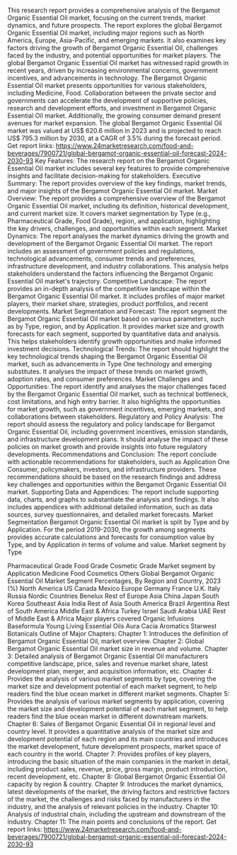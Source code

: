 This research report provides a comprehensive analysis of the Bergamot Organic Essential Oil market, focusing on the current trends, market dynamics, and future prospects. The report explores the global Bergamot Organic Essential Oil market, including major regions such as North America, Europe, Asia-Pacific, and emerging markets. It also examines key factors driving the growth of Bergamot Organic Essential Oil, challenges faced by the industry, and potential opportunities for market players.
The global Bergamot Organic Essential Oil market has witnessed rapid growth in recent years, driven by increasing environmental concerns, government incentives, and advancements in technology. The Bergamot Organic Essential Oil market presents opportunities for various stakeholders, including Medicine, Food. Collaboration between the private sector and governments can accelerate the development of supportive policies, research and development efforts, and investment in Bergamot Organic Essential Oil market. Additionally, the growing consumer demand present avenues for market expansion.
The global Bergamot Organic Essential Oil market was valued at US$ 620.6 million in 2023 and is projected to reach US$ 795.3 million by 2030, at a CAGR of 3.5% during the forecast period.
Get report links: https://www.24marketresearch.com/food-and-beverages/7900721/global-bergamot-organic-essential-oil-forecast-2024-2030-93
Key Features:
The research report on the Bergamot Organic Essential Oil market includes several key features to provide comprehensive insights and facilitate decision-making for stakeholders.
Executive Summary: The report provides overview of the key findings, market trends, and major insights of the Bergamot Organic Essential Oil market.
Market Overview: The report provides a comprehensive overview of the Bergamot Organic Essential Oil market, including its definition, historical development, and current market size. It covers market segmentation by Type (e.g., Pharmaceutical Grade, Food Grade), region, and application, highlighting the key drivers, challenges, and opportunities within each segment.
Market Dynamics: The report analyses the market dynamics driving the growth and development of the Bergamot Organic Essential Oil market. The report includes an assessment of government policies and regulations, technological advancements, consumer trends and preferences, infrastructure development, and industry collaborations. This analysis helps stakeholders understand the factors influencing the Bergamot Organic Essential Oil market's trajectory.
Competitive Landscape: The report provides an in-depth analysis of the competitive landscape within the Bergamot Organic Essential Oil market. It includes profiles of major market players, their market share, strategies, product portfolios, and recent developments.
Market Segmentation and Forecast: The report segment the Bergamot Organic Essential Oil market based on various parameters, such as by Type, region, and by Application. It provides market size and growth forecasts for each segment, supported by quantitative data and analysis. This helps stakeholders identify growth opportunities and make informed investment decisions.
Technological Trends: The report should highlight the key technological trends shaping the Bergamot Organic Essential Oil market, such as advancements in Type One technology and emerging substitutes. It analyses the impact of these trends on market growth, adoption rates, and consumer preferences.
Market Challenges and Opportunities: The report identify and analyses the major challenges faced by the Bergamot Organic Essential Oil market, such as technical bottleneck, cost limitations, and high entry barrier. It also highlights the opportunities for market growth, such as government incentives, emerging markets, and collaborations between stakeholders.
Regulatory and Policy Analysis: The report should assess the regulatory and policy landscape for Bergamot Organic Essential Oil, including government incentives, emission standards, and infrastructure development plans. It should analyse the impact of these policies on market growth and provide insights into future regulatory developments.
Recommendations and Conclusion: The report conclude with actionable recommendations for stakeholders, such as Application One Consumer, policymakers, investors, and infrastructure providers. These recommendations should be based on the research findings and address key challenges and opportunities within the Bergamot Organic Essential Oil market.
Supporting Data and Appendices: The report include supporting data, charts, and graphs to substantiate the analysis and findings. It also includes appendices with additional detailed information, such as data sources, survey questionnaires, and detailed market forecasts.
Market Segmentation
Bergamot Organic Essential Oil market is split by Type and by Application. For the period 2019-2030, the growth among segments provides accurate calculations and forecasts for consumption value by Type, and by Application in terms of volume and value.
Market segment by Type

Pharmaceutical Grade
Food Grade
Cosmetic Grade
Market segment by Application
Medicine
Food
Cosmetics
Others
Global Bergamot Organic Essential Oil Market Segment Percentages, By Region and Country, 2023 (%)
North America
US
Canada
Mexico
Europe
Germany
France
U.K.
Italy
Russia
Nordic Countries
Benelux
Rest of Europe
Asia
China
Japan
South Korea
Southeast Asia
India
Rest of Asia
South America
Brazil
Argentina
Rest of South America
Middle East & Africa
Turkey
Israel
Saudi Arabia
UAE
Rest of Middle East & Africa
Major players covered
Organic Infusions
Baseformula
Young Living Essential Oils
Aura Cacia
Aromatics
Starwest Botanicals
Outline of Major Chapters:
Chapter 1: Introduces the definition of Bergamot Organic Essential Oil, market overview.
Chapter 2: Global Bergamot Organic Essential Oil market size in revenue and volume.
Chapter 3: Detailed analysis of Bergamot Organic Essential Oil manufacturers competitive landscape, price, sales and revenue market share, latest development plan, merger, and acquisition information, etc.
Chapter 4: Provides the analysis of various market segments by type, covering the market size and development potential of each market segment, to help readers find the blue ocean market in different market segments.
Chapter 5: Provides the analysis of various market segments by application, covering the market size and development potential of each market segment, to help readers find the blue ocean market in different downstream markets.
Chapter 6: Sales of Bergamot Organic Essential Oil in regional level and country level. It provides a quantitative analysis of the market size and development potential of each region and its main countries and introduces the market development, future development prospects, market space of each country in the world.
Chapter 7: Provides profiles of key players, introducing the basic situation of the main companies in the market in detail, including product sales, revenue, price, gross margin, product introduction, recent development, etc.
Chapter 8: Global Bergamot Organic Essential Oil capacity by region & country.
Chapter 9: Introduces the market dynamics, latest developments of the market, the driving factors and restrictive factors of the market, the challenges and risks faced by manufacturers in the industry, and the analysis of relevant policies in the industry.
Chapter 10: Analysis of industrial chain, including the upstream and downstream of the industry.
Chapter 11: The main points and conclusions of the report.
Get report links: https://www.24marketresearch.com/food-and-beverages/7900721/global-bergamot-organic-essential-oil-forecast-2024-2030-93
